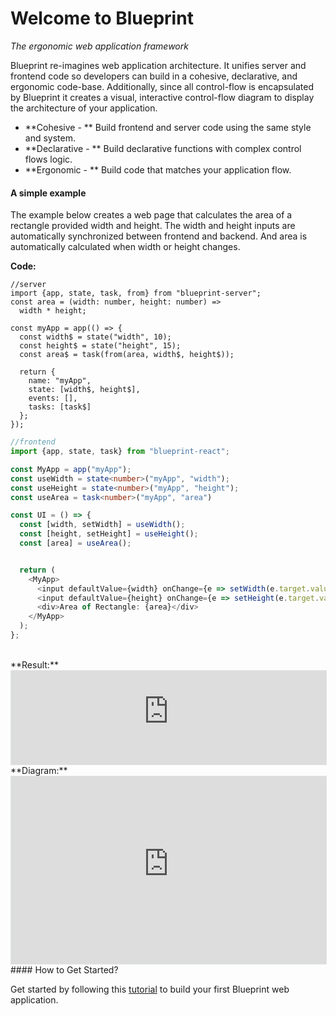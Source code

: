 # Welcome to Blueprint
*The ergonomic web application framework*

Blueprint re-imagines web application architecture. It unifies server and frontend code so developers can build in a cohesive, declarative, and ergonomic code-base. Additionally, since all control-flow is encapsulated by Blueprint it creates a visual, interactive control-flow diagram to display the architecture of your application.

- **Cohesive - ** Build frontend and server code using the same style and system.
- **Declarative - ** Build declarative functions with complex control flows logic.
- **Ergonomic - ** Build code that matches your application flow. 

#### A simple example

The example below creates a web page that calculates the area of a rectangle provided width and height. The width and height inputs are automatically synchronized between frontend and backend. And area is automatically calculated when width or height changes.

**Code:**

```
//server
import {app, state, task, from} from "blueprint-server";
const area = (width: number, height: number) =>
  width * height;
  
const myApp = app(() => {
  const width$ = state("width", 10);
  const height$ = state("height", 15);
  const area$ = task(from(area, width$, height$));

  return {
    name: "myApp",
    state: [width$, height$],
    events: [],
    tasks: [task$]
  };
});
```

```typescript
//frontend
import {app, state, task} from "blueprint-react";

const MyApp = app("myApp");
const useWidth = state<number>("myApp", "width");
const useHeight = state<number>("myApp", "height");
const useArea = task<number>("myApp", "area")

const UI = () => {
  const [width, setWidth] = useWidth();
  const [height, setHeight] = useHeight();
  const [area] = useArea();


  return (
    <MyApp>
      <input defaultValue={width} onChange={e => setWidth(e.target.value)} />
      <input defaultValue={height} onChange={e => setHeight(e.target.value)} />
      <div>Area of Rectangle: {area}</div>
    </MyApp>
  );
};
```
<br />
**Result:**
<iframe src="https://rectangle-ui-7y67ff2sba-uc.a.run.app/myApp" frameBorder=0 style="background-color:#f8f8f8;border:1px solid #e1e4e5;width:100%;"></iframe>
<br />
**Diagram:**
<iframe src="https://rectangle-diagram-7y67ff2sba-uc.a.run.app/myApp" frameBorder=0 width="100%" height="300px" style="background-color:#f8f8f8;border:1px solid #e1e4e5;width:100%;"></iframe>
<br />
#### How to Get Started?

Get started by following this [tutorial](./gettingStarted.md) to build your first Blueprint web application.